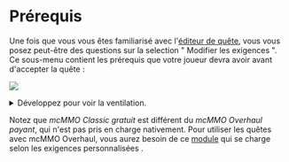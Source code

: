 # Prérequis

Une fois que vous vous êtes familiarisé avec l'[éditeur de quête](../setup/quests-editor.md), vous vous posez peut-être des questions sur la selection " Modifier les exigences ". Ce sous-menu contient les prérequis que votre joueur devra avoir avant d'accepter la quête :

![](broken-reference)

<details>

<summary>Développez pour voir la ventilation.</summary>

1. Money needed through [Vault](https://pikamug.gitbook.io/quests/v/french-francais/debutant/dependencies#vault)
2. Points needed
3. Material needed such as Emeralds or Diamonds
4. Vanilla experience needed
5. Player permission needed
6. Quest which must be taken before this one
7. Quest which prevents this one from being taken
8. [mcMMO Classic](https://pikamug.gitbook.io/quests/v/french-francais/debutant/dependencies#mcmmo-classic) experience levels needed
9. [Heroes](https://pikamug.gitbook.io/quests/v/french-francais/debutant/dependencies#heroes) experience levels needed
10. Requirements from a [Quests module](../casual/modules.md)
11. Override message shown to the player describing their requirements
12. Finish working on your quest requirements

</details>

Notez que _mcMMO Classic gratuit_ est différent du _mcMMO Overhaul payant_, qui n'est pas pris en charge nativement. Pour utiliser les quêtes avec mcMMO Overhaul, vous aurez besoin de ce [module](https://pikamug.gitbook.io/quests/v/french-francais/intermediaire/modules#mcmmo-overhaul) qui se charge selon les exigences personnalisées .
